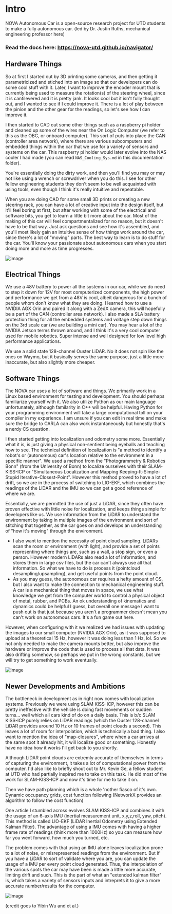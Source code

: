 # Intro 

NOVA Autonomous Car is a open-source research project for UTD students to make a fully autonomous car. (led by Dr. Justin Ruths, mechanical engineering professor here) 

### Read the docs here: https://nova-utd.github.io/navigator/

## Hardware Things  

So at first I started out by 3D printing some cameras, and then getting it parametricized and stiched into an image so that our developers can do some cool stuff with it. 
Later, I want to improve the encoder mount that is currently being used to measure the rotation(s) of the steering wheel, since it is cantilevered and it is pretty jank. It looks cool but it isn't fully thought out, and I wanted to see if I could improve it. There is a lot of play between the pinion and the other gear for the readings, so let's see how I can improve it. 

I then started to CAD out some other things such as a raspberry pi holder and cleaned up some of the wires near the On Logic Computer (we refer to this as the OBC, or onboard computer). This sort of puts into place the CAN (controller area network), where there are various subcomputers and embedded things within the car that we use for a variety of sensors and systems on the car. This raspberry pi holder would later evolve into the NAS cooler I had made (you can read `NAS_Cooling_Sys.md` in this documentation folder). 

You're essentially doing the dirty work, and then you'll find you may or may not like using a wrench or screwdriver when you do this. I see for other fellow engineering students they don't seem to be well acquainted with using tools, even though I think it's really intuitive and repeatable. 

When you are doing CAD for some small 3D prints or creating a new steering rack, you can have a lot of creative input into the design itself, but it'll feel boring at first, but after working with some of the electrical and software bits, you get to learn a little bit more about the car. Most of the making of this car will feel compartmentalized for no reason, but it doesn't have to be that way. Just ask questions and see how it's assembled, and you'll most likely gain an intuitive sense of how things work around the car, since there's a lot of "moving" parts. The best way to learn is to do stuff for the car. You'll know your passionate about autonomous cars when you start doing more and more as time progresses. 

![image](https://github.com/user-attachments/assets/1e4b522d-62c4-4093-ba46-a8ae845c88d7)

## Electrical Things 

We use a 48V battery to power all the systems in our car, while we do need to step it down for 12V for most computerized components, the high power and performance we get from a 48V is cool, albeit dangerous for a bunch of people whom don't know what they are doing. I learned how to use a NVIDIA AGX Orin and paired it along with a ZedX camera, this will hopefully be a part of the CAN (controller area network). I also made a SLA battery protection thing for all the embedded systems and voltage step down things on the 3rd scale car (we are building a mini car). You may hear a lot of the NVIDIA Jetson terms thrown around, and I think it's a very cool computer used for mobile robotics. Super intense and well designed for low level high performance applications. 

We use a solid state 128-channel Ouster LiDAR. No it does not spin like the ones on Waymo, but it basically serves the same purpose, just a little more inaccurate, but also slightly more cheaper. 

## Software Things

The NOVA car uses a lot of software and things. We primarily work in a Linux based environment for testing and development. You should perhaps familiarize yourself with it. We also utilize Python as our main language unfortunately, although familarity in C++ will be helpful. Having Python for your programming environment will take a large computational toll on your compiler in my experience. I am unsure if you can edit in real time and make sure the bridge to CARLA can also work instantaneously but honestly that's a nerdy CS question. 

I then started getting into localization and odometry some more. Essentially what it is, is just giving a physical non-sentient being eyeballs and teaching how to see. The technical definition of localization is "a method to identify a robot's or (autonomous) car's location relative to the environment in a specific manner". We used a method from the "Photogrammetry & Robotics Bonn" (from the University of Bonn) to localize ourselves with their SLAM-KISS-ICP or "Simultaneous Localization and Mapping Keeping-It-Simple-Stupid Iterative-Closest-Point". However this method proved to have a lot of drift, so we are in the process of switching to LIO-EKF, which combines the readings of the LiDAR and the IMU so we can get a good reference of where we are. 

Essentially, we are permitted the use of just a LiDAR, since they often have proven effective with little noise for localization, and keeps things simple for developers like us. We use information from the LiDAR to understand the environment by taking in multiple images of the environment and sort of stitching that together, as the car goes on and develops an understanding of "how it's moving" through the environment. 
- I also want to mention the necessity of point cloud sampling. LiDARs scan the room or environment (with light), and provide a set of points representing where things are, such as a wall, a stop sign, or even a person. However modern LiDARs also read a lot of information, and stores them in large csv files, but the car can't always use all that information. So what we have to do is process it (pointcloud desampling/upsampling), and get useful points from the point cloud.
- As you may guess, the autonomous car requires a hefty amount of CS, but I also want to make the connection to mechanical engineering stuff. A car is a mechanical thing that moves in space, we use what knowledge we get from the computer world to control a physical object of metal, rubber, and PCBs. An ok understanding of kinematics and dynamics could be helpful I guess, but overall one message I want to push out is that just because you aren't a programmer doesn't mean you can't work on autonomous cars. It's a fun game out here.

However, when configuring with it we realized we had issues with updating the images to our small computer (NVIDIA AGX Orin), as it was supposed to upload at a theoretical 15 Hz, however it was doing less than 1 Hz, lol. So we not only needed to make the camera mounts better, but also improve the hardware or improve the code that is used to process all that data. It was also drifting somehow, so perhaps we put in the wrong constants, but we will try to get something to work eventually. 

![image](https://github.com/user-attachments/assets/b4d89711-5a3e-422b-a740-eb59b4545703)

## Newer Developments and Ambitions 

The bottleneck in development as in right now comes with localization systems. Previously we were using SLAM KISS-ICP, however this can be pretty ineffective with the vehicle is doing fast movements or sudden turns... well which all cars kind of do on a daily basis. This is b/c SLAM KISS-ICP purely relies on LiDAR readings (which the Ouster 128-channel LiDAR provides around 10 Hz or 10 frames of point clouds a second). This leaves a lot of room for interpolation, which is technically a bad thing. I also want to mention the idea of "map-closures", where when a car arrives at the same spot it already hit, it will localize good or something. Honestly have no idea how it works I'll get back to you shortly. 

Although LiDAR point clouds are extremly accurate of themselves in terms of capturing the environment, it takes a lot of computational power from the computer. I'd also like to briefly shout out to Mr. Kevin Ge, a fellow student at UTD who had partially inspired me to take on this task. He did most of the work for SLAM-KISS-ICP and now it's time for me to take it on. 

Then we have path planning which is a whole 'nother fiasco of it's own. Dynamic occupancy grids, cost function following (NetworkX provides an algorithm to follow the cost function)

One article I stumbled across evolves SLAM KISS-ICP and combines it with the usage of an 6-axis IMU (inertial measurement unit, x,y,z,roll, yaw, pitch). This method is called LIO-EKF (LiDAR Inertial Odometry
using Extended Kalman Filter). The advantage of using a IMU comes with having a higher frame rate of readings (think more than 1000Hz) so you can measure how far you went forward, how much you turned, etc. 

The problem comes with that using an IMU alone leaves localization prone to a lot of noise, or misrepresented readings from the environment. But if you have a LiDAR to sort of validate where you are, you can update the usage of a IMU per every point cloud generated. Thus, the interpolation of the various spots the car may have been is made a little more accurate, limiting drift and such. This is the part of what an "extended kalman filter" is, which takes a variety of sensors inputs and intreprets it to give a more accurate number/results for the computer. 

![image](https://github.com/user-attachments/assets/59ad359e-9392-4b84-ac53-b30b067497e6)

(credit goes to Yibin Wu and et al.)


